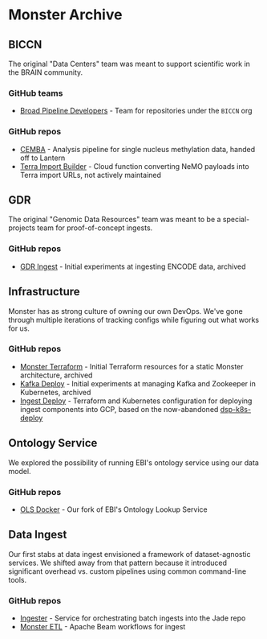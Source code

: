# Monster Archive

## BICCN
The original "Data Centers" team was meant to support scientific work in the BRAIN community.

### GitHub teams
* [Broad Pipeline Developers](https://github.com/orgs/BICCN/teams/broad-pipeline-developers) - Team for repositories under the `BICCN` org

### GitHub repos
* [CEMBA](https://github.com/biccn/cemba) - Analysis pipeline for single nucleus methylation data, handed off to Lantern
* [Terra Import Builder](https://github.com/BICCN/terra-import-builder) - Cloud function converting NeMO payloads into Terra import URLs,
                                                                          not actively maintained

## GDR
The original "Genomic Data Resources" team was meant to be a special-projects team
for proof-of-concept ingests.

### GitHub repos
* [GDR Ingest](https://github.com/broadinstitute/gdr-ingest) - Initial experiments at ingesting ENCODE data, archived

## Infrastructure
Monster has as strong culture of owning our own DevOps. We've gone through multiple
iterations of tracking configs while figuring out what works for us.

### GitHub repos
* [Monster Terraform](https://github.com/broadinstitute/terraform-monster) - Initial Terraform resources for a static Monster architecture, archived
* [Kafka Deploy](https://github.com/broadinstitute/emerald-kubernetes-kafka) - Initial experiments at managing Kafka and Zookeeper in Kubernetes, archived
* [Ingest Deploy](https://github.com/broadinstitute/dsp-ingest-deploy) - Terraform and Kubernetes configuration for deploying ingest components into GCP,
  based on the now-abandoned [dsp-k8s-deploy](https://github.com/broadinstitute/dsp-k8s-deploy)

## Ontology Service
We explored the possibility of running EBI's ontology service using our data model.

### GitHub repos
* [OLS Docker](https://github.com/broadinstitute/ols-docker) - Our fork of EBI's Ontology Lookup Service

## Data Ingest
Our first stabs at data ingest envisioned a framework of dataset-agnostic services.
We shifted away from that pattern because it introduced significant overhead vs. custom
pipelines using common command-line tools.

### GitHub repos
* [Ingester](https://github.com/broadinstitute/monster-ingester) - Service for orchestrating batch ingests into the Jade repo
* [Monster ETL](https://github.com/broadinstitute/monster-etl) - Apache Beam workflows for ingest
